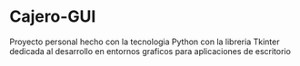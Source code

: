 # Cajero-GUI
Proyecto personal hecho con la tecnologia Python con la libreria Tkinter dedicada al desarrollo en entornos graficos
para aplicaciones de escritorio
